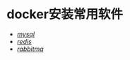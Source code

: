 # docker安装常用软件
- [*mysql*](./docker-mysql.md)
- [*redis*](./docker-redis.md)
- [*rabbitmq*](./docker-rabbitmq.md)
